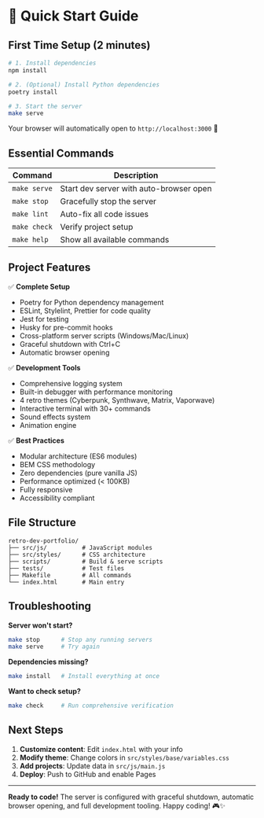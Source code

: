 # 🚀 Quick Start Guide

## First Time Setup (2 minutes)

```bash
# 1. Install dependencies
npm install

# 2. (Optional) Install Python dependencies
poetry install

# 3. Start the server
make serve
```

Your browser will automatically open to `http://localhost:3000` 🎉

## Essential Commands

| Command      | Description                             |
| ------------ | --------------------------------------- |
| `make serve` | Start dev server with auto-browser open |
| `make stop`  | Gracefully stop the server              |
| `make lint`  | Auto-fix all code issues                |
| `make check` | Verify project setup                    |
| `make help`  | Show all available commands             |

## Project Features

✅ **Complete Setup**

- Poetry for Python dependency management
- ESLint, Stylelint, Prettier for code quality
- Jest for testing
- Husky for pre-commit hooks
- Cross-platform server scripts (Windows/Mac/Linux)
- Graceful shutdown with Ctrl+C
- Automatic browser opening

✅ **Development Tools**

- Comprehensive logging system
- Built-in debugger with performance monitoring
- 4 retro themes (Cyberpunk, Synthwave, Matrix, Vaporwave)
- Interactive terminal with 30+ commands
- Sound effects system
- Animation engine

✅ **Best Practices**

- Modular architecture (ES6 modules)
- BEM CSS methodology
- Zero dependencies (pure vanilla JS)
- Performance optimized (< 100KB)
- Fully responsive
- Accessibility compliant

## File Structure

```
retro-dev-portfolio/
├── src/js/          # JavaScript modules
├── src/styles/      # CSS architecture
├── scripts/         # Build & serve scripts
├── tests/           # Test files
├── Makefile         # All commands
└── index.html       # Main entry
```

## Troubleshooting

**Server won't start?**

```bash
make stop      # Stop any running servers
make serve     # Try again
```

**Dependencies missing?**

```bash
make install   # Install everything at once
```

**Want to check setup?**

```bash
make check     # Run comprehensive verification
```

## Next Steps

1. **Customize content**: Edit `index.html` with your info
2. **Modify theme**: Change colors in `src/styles/base/variables.css`
3. **Add projects**: Update data in `src/js/main.js`
4. **Deploy**: Push to GitHub and enable Pages

---

**Ready to code!** The server is configured with graceful shutdown, automatic
browser opening, and full development tooling. Happy coding! 🎮✨
